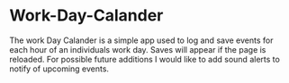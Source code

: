 # Work-Day-Calander

The work Day Calander is a simple app used to log and save events for each hour of an individuals work day. Saves will appear if the page is reloaded.
For possible future additions I would like to add sound alerts to notify of upcoming events.